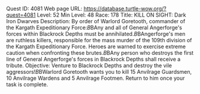 Quest ID: 4081
Web page URL: https://database.turtle-wow.org/?quest=4081
Level: 52
Min Level: 48
Race: 178
Title: KILL ON SIGHT: Dark Iron Dwarves
Description: By order of Warlord Goretooth, commander of the Kargath Expeditionary Force:$B$BAny and all of General Angerforge's forces within Blackrock Depths must be annihilated.$B$BAngerforge's men are ruthless killers, responsible for the mass murder of the 109th division of the Kargath Expeditionary Force. Heroes are warned to exercise extreme caution when confronting these brutes.$B$BAny person who destroys the first line of General Angerforge's forces in Blackrock Depths shall receive a tribute.
Objective: Venture to Blackrock Depths and destroy the vile aggressors!$B$BWarlord Goretooth wants you to kill 15 Anvilrage Guardsmen, 10 Anvilrage Wardens and 5 Anvilrage Footmen. Return to him once your task is complete.
